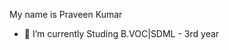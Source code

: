 My name is Praveen Kumar


- 🔭 I’m currently Studing B.VOC|SDML - 3rd year
<!--
**Praveenkumar-1025/Praveenkumar-1025** is a ✨ _special_ ✨ repository because its `README.md` (this file) appears on your GitHub profile.

Here are some ideas to get you started:
- 🌱 I’m currently learning ...
- 👯 I’m looking to collaborate on ...
- 🤔 I’m looking for help with ...
- 💬 Ask me about ...
- 📫 How to reach me: ...
- 😄 Pronouns: ...
- ⚡ Fun fact: ...
-->
